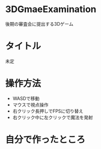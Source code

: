 # 3DGmaeExamination
後期の審査会に提出する3Dゲーム  

# タイトル  
未定

# 操作方法
- WASDで移動  
- マウスで視点操作  
- 右クリック長押しでFPSに切り替え  
- 右クリック中に左クリックで魔法を発射

# 自分で作ったところ  
